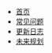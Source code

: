 * [首页](zh-cn/newguide)
* [常见问题](zh-cn/problem)
* [更新日志](https://github.com/jdf2e/SMock-core/releases/tag/2.0.5)
* [未来规划](zh-cn/next)